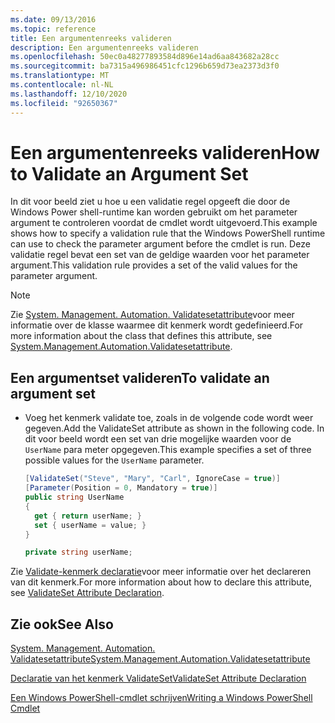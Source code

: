 ```yaml
---
ms.date: 09/13/2016
ms.topic: reference
title: Een argumentenreeks valideren
description: Een argumentenreeks valideren
ms.openlocfilehash: 50ec0a48277893584d896e14ad6aa843682a28cc
ms.sourcegitcommit: ba7315a496986451cfc1296b659d73ea2373d3f0
ms.translationtype: MT
ms.contentlocale: nl-NL
ms.lasthandoff: 12/10/2020
ms.locfileid: "92650367"
---
```

# <a name="how-to-validate-an-argument-set"></a><span data-ttu-id="b328e-103">Een argumentenreeks valideren</span><span class="sxs-lookup"><span data-stu-id="b328e-103">How to Validate an Argument Set</span></span>

<span data-ttu-id="b328e-104">In dit voor beeld ziet u hoe u een validatie regel opgeeft die door de Windows Power shell-runtime kan worden gebruikt om het parameter argument te controleren voordat de cmdlet wordt uitgevoerd.</span><span class="sxs-lookup"><span data-stu-id="b328e-104">This example shows how to specify a validation rule that the Windows PowerShell runtime can use to check the parameter argument before the cmdlet is run.</span></span> <span data-ttu-id="b328e-105">Deze validatie regel bevat een set van de geldige waarden voor het parameter argument.</span><span class="sxs-lookup"><span data-stu-id="b328e-105">This validation rule provides a set of the valid values for the parameter argument.</span></span>

> [!NOTE]
> <span data-ttu-id="b328e-106">Zie [System. Management. Automation. Validatesetattribute](/dotnet/api/System.Management.Automation.ValidateSetAttribute)voor meer informatie over de klasse waarmee dit kenmerk wordt gedefinieerd.</span><span class="sxs-lookup"><span data-stu-id="b328e-106">For more information about the class that defines this attribute, see [System.Management.Automation.Validatesetattribute](/dotnet/api/System.Management.Automation.ValidateSetAttribute).</span></span>

## <a name="to-validate-an-argument-set"></a><span data-ttu-id="b328e-107">Een argumentset valideren</span><span class="sxs-lookup"><span data-stu-id="b328e-107">To validate an argument set</span></span>

- <span data-ttu-id="b328e-108">Voeg het kenmerk validate toe, zoals in de volgende code wordt weer gegeven.</span><span class="sxs-lookup"><span data-stu-id="b328e-108">Add the ValidateSet attribute as shown in the following code.</span></span> <span data-ttu-id="b328e-109">In dit voor beeld wordt een set van drie mogelijke waarden voor de `UserName` para meter opgegeven.</span><span class="sxs-lookup"><span data-stu-id="b328e-109">This example specifies a set of three possible values for the `UserName` parameter.</span></span>

    ```csharp
    [ValidateSet("Steve", "Mary", "Carl", IgnoreCase = true)]
    [Parameter(Position = 0, Mandatory = true)]
    public string UserName
    {
      get { return userName; }
      set { userName = value; }
    }

    private string userName;
    ```

<span data-ttu-id="b328e-110">Zie [Validate-kenmerk declaratie](./validateset-attribute-declaration.md)voor meer informatie over het declareren van dit kenmerk.</span><span class="sxs-lookup"><span data-stu-id="b328e-110">For more information about how to declare this attribute, see [ValidateSet Attribute Declaration](./validateset-attribute-declaration.md).</span></span>

## <a name="see-also"></a><span data-ttu-id="b328e-111">Zie ook</span><span class="sxs-lookup"><span data-stu-id="b328e-111">See Also</span></span>

[<span data-ttu-id="b328e-112">System. Management. Automation. Validatesetattribute</span><span class="sxs-lookup"><span data-stu-id="b328e-112">System.Management.Automation.Validatesetattribute</span></span>](/dotnet/api/System.Management.Automation.ValidateSetAttribute)

[<span data-ttu-id="b328e-113">Declaratie van het kenmerk ValidateSet</span><span class="sxs-lookup"><span data-stu-id="b328e-113">ValidateSet Attribute Declaration</span></span>](./validateset-attribute-declaration.md)

[<span data-ttu-id="b328e-114">Een Windows PowerShell-cmdlet schrijven</span><span class="sxs-lookup"><span data-stu-id="b328e-114">Writing a Windows PowerShell Cmdlet</span></span>](./writing-a-windows-powershell-cmdlet.md)
